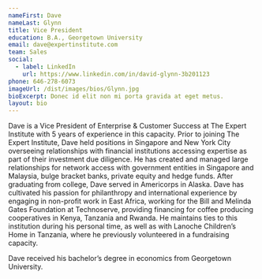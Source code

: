 ```yaml
---
nameFirst: Dave
nameLast: Glynn
title: Vice President
education: B.A., Georgetown University
email: dave@expertinstitute.com
team: Sales
social:
  - label: LinkedIn
    url: https://www.linkedin.com/in/david-glynn-3b201123
phone: 646-278-6073
imageUrl: /dist/images/bios/Glynn.jpg
bioExcerpt: Donec id elit non mi porta gravida at eget metus.
layout: bio
---
```


<p>Dave is a Vice President of Enterprise & Customer Success at The Expert Institute with 5 years of experience in this capacity. Prior to joining The Expert Institute, Dave held positions in Singapore and New York City overseeing relationships with financial institutions accessing expertise as part of their investment due diligence. He has created and managed large relationships for network access with government entities in Singapore and Malaysia, bulge bracket banks, private equity and hedge funds. After graduating from college, Dave served in Americorps in Alaska. Dave has cultivated his passion for philanthropy and international experience by engaging in non-profit work in East Africa, working for the Bill and Melinda Gates Foundation at Technoserve, providing financing for coffee producing cooperatives in Kenya, Tanzania and Rwanda. He maintains ties to this institution during his personal time, as well as with Lanoche Children’s Home in Tanzania, where he previously volunteered in a fundraising capacity.</p>

<p>Dave received his bachelor’s degree in economics from Georgetown University.</p>